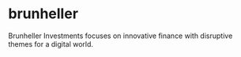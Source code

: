 # brunheller
Brunheller Investments focuses on innovative finance with disruptive themes for a digital world.
